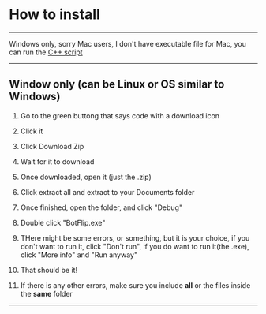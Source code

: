 # How to install

---

Windows only, sorry Mac users, I don't have executable file for Mac, you can run the [C++ script](https://github.com/Totoro700/BotFlip/blob/main/BotFlip.cpp)

---

## Window only (can be Linux or OS similar to Windows)

1. Go to the green buttong that says code with a download icon

2. Click it

3. Click Download Zip

4. Wait for it to download

5. Once downloaded, open it (just the .zip)

6. Click extract all and extract  to your Documents folder

7. Once finished, open the folder, and click "Debug"

8. Double click "BotFlip.exe"

9. THere might be some errors, or something, but it is your choice, if you don't want to run it, click "Don't run", if you do want to run it(the .exe), click "More info" and "Run anyway"

10. That should be it!

11. If there is any other errors, make sure you include __all__ or the files inside the __same__ folder
---
